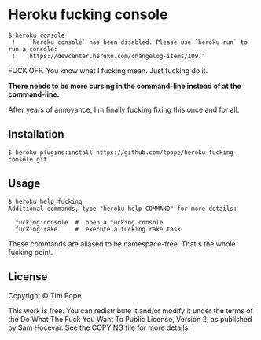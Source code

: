 # Heroku fucking console

    $ heroku console
     !    `heroku console` has been disabled. Please use `heroku run` to run a console:
     !    https://devcenter.heroku.com/changelog-items/109."

FUCK OFF.  You know what I fucking mean.  Just fucking do it.

**There needs to be more cursing in the command-line instead of at the command-line.**

After years of annoyance, I'm finally fucking fixing this once and for all.

## Installation

    $ heroku plugins:install https://github.com/tpope/heroku-fucking-console.git

## Usage

    $ heroku help fucking
    Additional commands, type "heroku help COMMAND" for more details:

      fucking:console  #  open a fucking console
      fucking:rake     #  execute a fucking rake task

These commands are aliased to be namespace-free.  That's the whole fucking
point.

## License

Copyright © Tim Pope

This work is free. You can redistribute it and/or modify it under the
terms of the Do What The Fuck You Want To Public License, Version 2,
as published by Sam Hocevar. See the COPYING file for more details.
